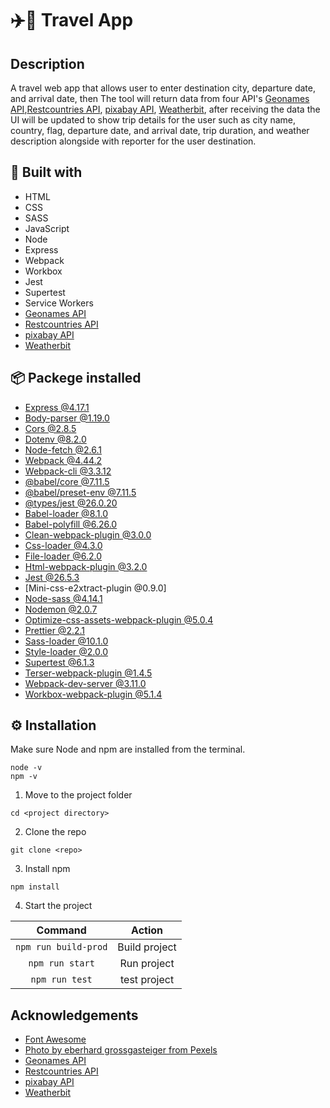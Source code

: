 # ✈️📅 Travel App

## Description

A travel web app that allows user to enter destination city, departure date, and arrival date, then The tool will return data from four API's [Geonames API](https://www.geonames.org/),[Restcountries API](https://restcountries.eu/), [pixabay API](https://pixabay.com/service/about/api/), [Weatherbit](https://www.weatherbit.io/), after receiving the data the UI will be updated to show trip details for the user such as city name, country, flag, departure date, and arrival date, trip duration, and weather description alongside with reporter for the user destination.
## 🧰 Built with

- HTML
- CSS
- SASS
- JavaScript
- Node
- Express
- Webpack
- Workbox
- Jest
- Supertest
- Service Workers
- [Geonames API](https://www.geonames.org/)
- [Restcountries API](https://restcountries.eu/)
- [pixabay API](https://pixabay.com/service/about/api/)
- [Weatherbit](https://www.weatherbit.io/)

## 📦 Packege installed

- [Express @4.17.1](https://www.npmjs.com/package/express)
- [Body-parser @1.19.0 ](https://www.npmjs.com/package/body-parser)
- [Cors @2.8.5](https://www.npmjs.com/package/cors)
- [Dotenv @8.2.0](https://www.npmjs.com/package/dotenv)
- [Node-fetch @2.6.1](https://www.npmjs.com/package/node-fetch)
- [Webpack @4.44.2](https://www.npmjs.com/package/webpack)
- [Webpack-cli @3.3.12](https://www.npmjs.com/package/webpack-cli)
- [@babel/core @7.11.5](https://www.npmjs.com/package/@babel/core)
- [@babel/preset-env @7.11.5](https://www.npmjs.com/package/@babel/preset-env)
- [@types/jest @26.0.20](https://www.npmjs.com/package/@types/jest)
- [Babel-loader @8.1.0](https://www.npmjs.com/package/babel-loader)
- [Babel-polyfill @6.26.0](https://www.npmjs.com/package/babel-polyfill)
- [Clean-webpack-plugin @3.0.0](https://www.npmjs.com/package/clean-webpack-plugin)
- [Css-loader @4.3.0](https://www.npmjs.com/package/css-loader)
- [File-loader @6.2.0](https://www.npmjs.com/package/file-loader)
- [Html-webpack-plugin @3.2.0](https://www.npmjs.com/package/html-webpack-plugin)
- [Jest @26.5.3](https://www.npmjs.com/package/jest)
- [Mini-css-e2xtract-plugin @0.9.0]
- [Node-sass @4.14.1](https://www.npmjs.com/package/node-sass)
- [Nodemon @2.0.7](https://www.npmjs.com/package/nodemon)
- [Optimize-css-assets-webpack-plugin @5.0.4](https://www.npmjs.com/package/optimize-css-assets-webpack-plugin)
- [Prettier @2.2.1](https://www.npmjs.com/package/prettier)
- [Sass-loader @10.1.0](https://www.npmjs.com/package/sass-loader)
- [Style-loader @2.0.0](https://www.npmjs.com/package/style-loader)
- [Supertest @6.1.3](https://www.npmjs.com/package/supertest)
- [Terser-webpack-plugin @1.4.5](https://www.npmjs.com/package/terser-webpack-plugin)
- [Webpack-dev-server @3.11.0](https://www.npmjs.com/package/webpack-dev-server)
- [Workbox-webpack-plugin @5.1.4](https://www.npmjs.com/package/workbox-webpack-plugin)

## ⚙ Installation

Make sure Node and npm are installed from the terminal.

```
node -v
npm -v
```

1. Move to the project folder

```
cd <project directory>
```

2. Clone the repo

```
git clone <repo>
```

3. Install npm

```
npm install
```

4. Start the project

|       Command        |    Action     |
| :------------------: | :-----------: |
| `npm run build-prod` | Build project |
|   `npm run start`    |  Run project  |
|    `npm run test`    | test project  |

## Acknowledgements

- [Font Awesome](https://fontawesome.com)
- [Photo by eberhard grossgasteiger from Pexels](https://www.pexels.com/photo/aerial-photography-of-a-mountain-640809/)
- [Geonames API](https://www.geonames.org/)
- [Restcountries API](https://restcountries.eu/)
- [pixabay API](https://pixabay.com/service/about/api/)
- [Weatherbit](https://www.weatherbit.io/)
